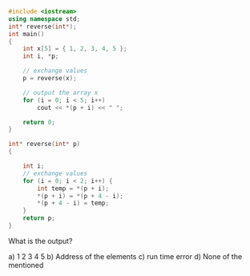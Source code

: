 ```cpp
#include <iostream> 
using namespace std; 
int* reverse(int*); 
int main() 
{ 
	int x[5] = { 1, 2, 3, 4, 5 }; 
	int i, *p; 

	// exchange values 
	p = reverse(x); 

	// output the array x 
	for (i = 0; i < 5; i++) 
		cout << *(p + i) << " "; 

	return 0; 
} 

int* reverse(int* p) 
{ 

	int i; 
	// exchange values 
	for (i = 0; i < 2; i++) { 
		int temp = *(p + i); 
		*(p + i) = *(p + 4 - i); 
		*(p + 4 - i) = temp; 
	} 
	return p; 
} 
```
What is the output?

a) 1 2 3 4 5
b) Address of the elements
c) run time error
d) None of the mentioned
